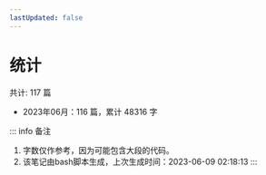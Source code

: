 ```yaml
---
lastUpdated: false
---
```


# 统计
共计: 117 篇

- 2023年06月：116 篇，累计 48316 字

::: info 备注
1. 字数仅作参考，因为可能包含大段的代码。
2. 该笔记由bash脚本生成，上次生成时间：2023-06-09 02:18:13
:::
